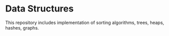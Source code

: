 # Data Structures
This repository includes implementation of sorting algorithms, trees, heaps, hashes, graphs.
